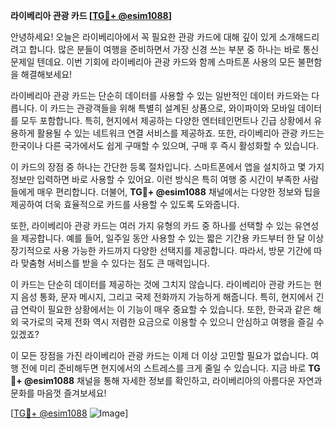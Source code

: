 **라이베리아 관광 카드 [[TG💪+ @esim1088](https://t.me/s/esim1088)]**

안녕하세요! 오늘은 라이베리아에서 꼭 필요한 관광 카드에 대해 깊이 있게 소개해드리려고 합니다. 많은 분들이 여행을 준비하면서 가장 신경 쓰는 부분 중 하나는 바로 통신 문제일 텐데요. 이번 기회에 라이베리아 관광 카드와 함께 스마트폰 사용의 모든 불편함을 해결해보세요!

라이베리아 관광 카드는 단순히 데이터를 사용할 수 있는 일반적인 데이터 카드와는 다릅니다. 이 카드는 관광객들을 위해 특별히 설계된 상품으로, 와이파이와 모바일 데이터를 모두 포함합니다. 특히, 현지에서 제공하는 다양한 엔터테인먼트나 긴급 상황에서 유용하게 활용될 수 있는 네트워크 연결 서비스를 제공하죠. 또한, 라이베리아 관광 카드는 한국이나 다른 국가에서도 쉽게 구매할 수 있으며, 구매 후 즉시 활성화할 수 있습니다.

이 카드의 장점 중 하나는 간단한 등록 절차입니다. 스마트폰에서 앱을 설치하고 몇 가지 정보만 입력하면 바로 사용할 수 있어요. 이런 방식은 특히 여행 중 시간이 부족한 사람들에게 매우 편리합니다. 더불어, **TG💪+ @esim1088** 채널에서는 다양한 정보와 팁을 제공하여 더욱 효율적으로 카드를 사용할 수 있도록 도와줍니다.

또한, 라이베리아 관광 카드는 여러 가지 유형의 카드 중 하나를 선택할 수 있는 유연성을 제공합니다. 예를 들어, 일주일 동안 사용할 수 있는 짧은 기간용 카드부터 한 달 이상 장기적으로 사용 가능한 카드까지 다양한 선택지를 제공합니다. 따라서, 방문 기간에 따라 맞춤형 서비스를 받을 수 있다는 점도 큰 매력입니다.

이 카드는 단순히 데이터를 제공하는 것에 그치지 않습니다. 라이베리아 관광 카드는 현지 음성 통화, 문자 메시지, 그리고 국제 전화까지 가능하게 해줍니다. 특히, 현지에서 긴급 연락이 필요한 상황에서는 이 기능이 매우 중요할 수 있습니다. 또한, 한국과 같은 해외 국가로의 국제 전화 역시 저렴한 요금으로 이용할 수 있으니 안심하고 여행을 즐길 수 있겠죠?

이 모든 장점을 가진 라이베리아 관광 카드는 이제 더 이상 고민할 필요가 없습니다. 여행 전에 미리 준비해두면 현지에서의 스트레스를 크게 줄일 수 있습니다. 지금 바로 **TG💪+ @esim1088** 채널을 통해 자세한 정보를 확인하고, 라이베리아의 아름다운 자연과 문화를 마음껏 즐겨보세요!

[[TG💪+ @esim1088](https://t.me/s/esim1088) ![Image](https://i.postimg.cc/Y0z9fWf4/image.png)]